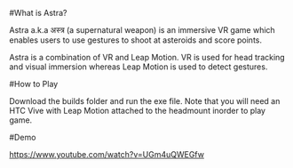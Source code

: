 #What is Astra?

Astra a.k.a अस्त्र (a supernatural weapon) is an immersive VR game which enables users to use gestures to shoot at asteroids and score points.

Astra is a combination of VR and Leap Motion. VR is used for head tracking and visual immersion whereas Leap Motion is used to detect gestures.

#How to Play

Download the builds folder and run the exe file. Note that you will need an HTC Vive with Leap Motion attached to the headmount inorder to play game.

#Demo

https://www.youtube.com/watch?v=UGm4uQWEGfw
